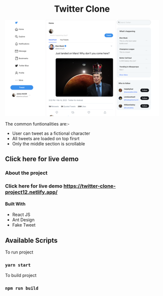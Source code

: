 <div align="center">
<h1> Twitter Clone</h1>

![alt text](./public/Twitterscreenshot.png)

</div>

The common funtionalities are:-

- User can tweet as a fictional character
- All tweets are loaded on top firsrt
- Only the middle section is scrollable

<h2>Click here for live demo  </h2>

<h3>About the project </h3>

### Click here for live demo https://twitter-clone-project12.netlify.app/

#### Built With

- React JS
- Ant Design
- Fake Tweet

<h2>Available Scripts</h2>
To run project

### `yarn start`

To build project

### `npm run build`
